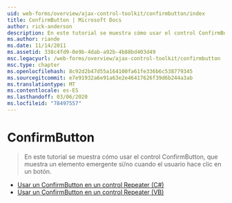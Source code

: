 ```yaml
---
uid: web-forms/overview/ajax-control-toolkit/confirmbutton/index
title: ConfirmButton | Microsoft Docs
author: rick-anderson
description: En este tutorial se muestra cómo usar el control ConfirmButton, que muestra un elemento emergente sí/no cuando el usuario hace clic en un botón.
ms.author: riande
ms.date: 11/14/2011
ms.assetid: 338c4fd9-0e9b-4dab-a92b-4b88bd403d49
msc.legacyurl: /web-forms/overview/ajax-control-toolkit/confirmbutton
msc.type: chapter
ms.openlocfilehash: 8c92d2b47d55a164100fa61fe336b6c538779345
ms.sourcegitcommit: e7e91932a6e91a63e2e46417626f39d6b244a3ab
ms.translationtype: MT
ms.contentlocale: es-ES
ms.lasthandoff: 03/06/2020
ms.locfileid: "78497557"
---
```

# <a name="confirmbutton"></a>ConfirmButton

> En este tutorial se muestra cómo usar el control ConfirmButton, que muestra un elemento emergente sí/no cuando el usuario hace clic en un botón.

- [Usar un ConfirmButton en un control Repeater (C#)](using-a-confirmbutton-in-a-repeater-cs.md)
- [Usar un ConfirmButton en un control Repeater (VB)](using-a-confirmbutton-in-a-repeater-vb.md)
